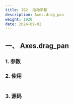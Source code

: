```yaml
---
title: 192. 拖动平移
description: Axes.drag_pan
weight: 1920
date: 2024-09-02
---
```

<style>
th, td {
  border: 1px solid rgb(190, 190, 190);
}
</style>


## 一、 Axes.drag_pan


### 1. 参数




### 2. 使用



```python


```


### 3. 源码
```python

```




